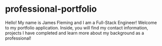 # professional-portfolio
Hello!  My name is James Fleming and I am a Full-Stack Engineer!  Welcome to my portfolio application.  Inside, you will find my contact information, projects I have completed and  learn more about my background as a professional!
